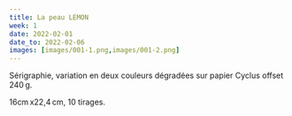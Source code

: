 ```yaml
---
title: La peau LEMON
week: 1
date: 2022-02-01
date_to: 2022-02-06
images: [images/001-1.png,images/001-2.png] 
---
```

Sérigraphie, variation en deux couleurs dégradées sur papier Cyclus offset 240 g.

16cm x22,4 cm, 10 tirages.